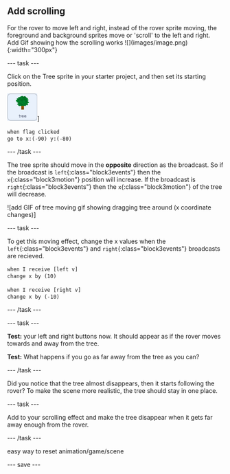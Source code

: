 ## Add scrolling


<div style="display: flex; flex-wrap: wrap">
<div style="flex-basis: 200px; flex-grow: 1; margin-right: 15px;">
For the rover to move left and right, instead of the rover sprite moving, the foreground and background sprites move or 'scroll' to the left and right.
</div>
<div>
Add Gif showing how the scrolling works ![](images/image.png){:width="300px"}
</div>
</div>

--- task ---

Click on the Tree sprite in your starter project, and then set its starting position.

![The Tree sprite](images/tree-sprite.png)]

```blocks3
when flag clicked
go to x:(-90) y:(-80)
```

--- /task ---

The tree sprite should move in the **opposite** direction as the broadcast. So if the broadcast is `left`{:class="block3events"} then the `x`{:class="block3motion"} position will increase. If the broadcast is `right`{:class="block3events"} then the `x`{:class="block3motion"} of the tree will decrease.

![add GIF of tree moving gif showing dragging tree around (x coordinate changes)]

--- task ---

To get this moving effect, change the x values when the `left`{:class="block3events"} and `right`{:class="block3events"} broadcasts are recieved.

```blocks3
when I receive [left v]
change x by (10)

when I receive [right v]
change x by (-10)
```

--- /task ---

--- task ---

**Test:** your left and right buttons now. It should appear as if the rover moves towards and away from the tree.

**Test:** What happens if you go as far away from the tree as you can?

--- /task ---

Did you notice that the tree almost disappears, then it starts following the rover? To make the scene more realistic, the tree should stay in one place. 

--- task ---

Add to your scrolling effect and make the tree disappear when it gets far away enough from the rover.

--- /task ---


easy way to reset animation/game/scene


--- save ---

